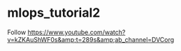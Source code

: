 # mlops_tutorial2
Follow https://www.youtube.com/watch?v=kZKAuShWF0s&amp;t=289s&amp;ab_channel=DVCorg
